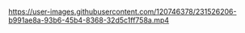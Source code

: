 


https://user-images.githubusercontent.com/120746378/231526206-b991ae8a-93b6-45b4-8368-32d5c1ff758a.mp4


